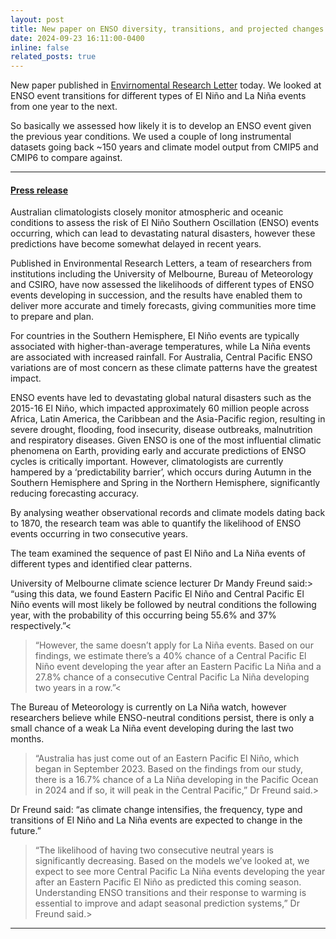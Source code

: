 ```yaml
---
layout: post
title: New paper on ENSO diversity, transitions, and projected changes
date: 2024-09-23 16:11:00-0400
inline: false
related_posts: true
---
```


New paper published in <a href="https://iopscience.iop.org/article/10.1088/1748-9326/ad78db">Envirnomental Research Letter</a> today. We looked at ENSO event transitions for different types of El Niño and La Niña events from one year to the next. 

So basically we assessed how likely it is to develop an ENSO event given the previous year conditions. We used a couple of long instrumental datasets going back ~150 years and climate model output from CMIP5 and CMIP6 to compare against.  



---


#### <a href="https://www.unimelb.edu.au/newsroom/news/2024/september/more-accurate-and-earlier-el-nino-southern-oscillation-forecasts-developed-by-researchers">Press release</a>


Australian climatologists closely monitor atmospheric and oceanic conditions to assess the risk of El Niño Southern Oscillation (ENSO) events occurring, which can lead to devastating natural disasters, however these predictions have become somewhat delayed in recent years.

Published in Environmental Research Letters, a team of researchers from institutions including the University of Melbourne, Bureau of Meteorology and CSIRO, have now assessed the likelihoods of different types of ENSO events developing in succession, and the results have enabled them to deliver more accurate and timely forecasts, giving communities more time to prepare and plan.

For countries in the Southern Hemisphere, El Niño events are typically associated with higher-than-average temperatures, while La Niña events are associated with increased rainfall. For Australia, Central Pacific ENSO variations are of most concern as these climate patterns have the greatest impact.

ENSO events have led to devastating global natural disasters such as the 2015-16 El Niño, which impacted approximately 60 million people across Africa, Latin America, the Caribbean and the Asia-Pacific region, resulting in severe drought, flooding, food insecurity, disease outbreaks, malnutrition and respiratory diseases. Given ENSO is one of the most influential climatic phenomena on Earth, providing early and accurate predictions of ENSO cycles is critically important. However, climatologists are currently hampered by a ‘predictability barrier’, which occurs during Autumn in the Southern Hemisphere and Spring in the Northern Hemisphere, significantly reducing forecasting accuracy.

By analysing weather observational records and climate models dating back to 1870, the research team was able to quantify the likelihood of ENSO events occurring in two consecutive years.

The team examined the sequence of past El Niño and La Niña events of different types and identified clear patterns.

University of Melbourne climate science lecturer Dr Mandy Freund said:> “using this data, we found Eastern Pacific El Niño and Central Pacific El Niño events will most likely be followed by neutral conditions the following year, with the probability of this occurring being 55.6% and 37% respectively.”<

>“However, the same doesn’t apply for La Niña events. Based on our findings, we estimate there’s a 40% chance of a Central Pacific El Niño event developing the year after an Eastern Pacific La Niña and a 27.8% chance of a consecutive Central Pacific La Niña developing two years in a row.”<

The Bureau of Meteorology is currently on La Niña watch, however researchers believe while ENSO-neutral conditions persist, there is only a small chance of a weak La Niña event developing during the last two months.

>“Australia has just come out of an Eastern Pacific El Niño, which began in September 2023. Based on the findings from our study, there is a 16.7% chance of a La Niña developing in the Pacific Ocean in 2024 and if so, it will peak in the Central Pacific,” Dr Freund said.>

Dr Freund said: “as climate change intensifies, the frequency, type and transitions of El Niño and La Niña events are expected to change in the future.”

>“The likelihood of having two consecutive neutral years is significantly decreasing. Based on the models we’ve looked at, we expect to see more Central Pacific La Niña events developing the year after an Eastern Pacific El Niño as predicted this coming season. Understanding ENSO transitions and their response to warming is essential to improve and adapt seasonal prediction systems,” Dr Freund said.>

---
